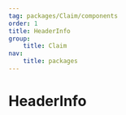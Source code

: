 ```yaml
---
tag: packages/Claim/components
order: 1
title: HeaderInfo
group:
    title: Claim
nav:
    title: packages
---
```


# HeaderInfo
